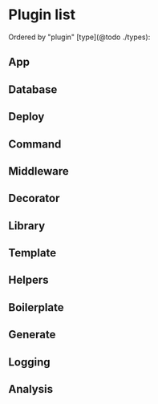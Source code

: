 # Plugin list

Ordered by "plugin" [type](@todo ./types):

## App
## Database
## Deploy
## Command
## Middleware
## Decorator
## Library
## Template
## Helpers
## Boilerplate
## Generate
## Logging
## Analysis
